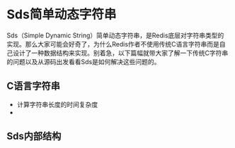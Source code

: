 # Sds简单动态字符串

Sds（Simple Dynamic String）简单动态字符串，是Redis底层对字符串类型的实现。那么大家可能会好奇了，为什么Redis作者不使用传统C语言字符串而是自己设计了一种数据结构来实现。别着急，以下篇幅就带大家了解一下传统C字符串的问题以及从源码出发看看Sds是如何解决这些问题的。



## C语言字符串

* 计算字符串长度的时间复杂度
* 



## Sds内部结构

